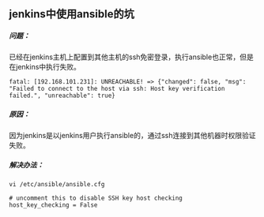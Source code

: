 ## jenkins中使用ansible的坑

##### 问题：

已经在jenkins主机上配置到其他主机的ssh免密登录，执行ansible也正常，但是在jenkins中执行失败。

```
fatal: [192.168.101.231]: UNREACHABLE! => {"changed": false, "msg": "Failed to connect to the host via ssh: Host key verification failed.", "unreachable": true}
```

##### 原因：
因为jenkins是以jenkins用户执行ansible的，通过ssh连接到其他机器时权限验证失败。

##### 解决办法：

```
vi /etc/ansible/ansible.cfg
```

```
# uncomment this to disable SSH key host checking
host_key_checking = False
```
